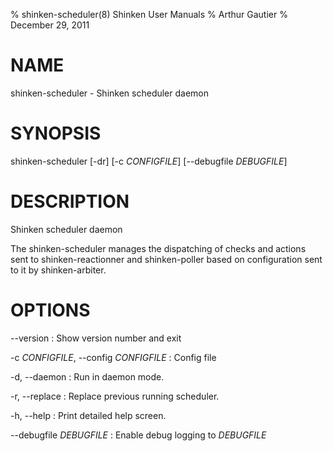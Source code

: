 % shinken-scheduler(8) Shinken User Manuals
% Arthur Gautier
% December 29, 2011

# NAME

shinken-scheduler - Shinken scheduler daemon

# SYNOPSIS

shinken-scheduler [-dr] [-c *CONFIGFILE*] [--debugfile *DEBUGFILE*]

# DESCRIPTION

Shinken scheduler daemon

The shinken-scheduler manages the dispatching of checks and actions sent to
shinken-reactionner and shinken-poller based on configuration sent to it by
shinken-arbiter.

# OPTIONS

\--version
:   Show version number and exit

-c *CONFIGFILE*, \--config *CONFIGFILE*
:   Config file

-d, \--daemon
:   Run in daemon mode.

-r, \--replace
:   Replace previous running scheduler.

-h, \--help
:   Print detailed help screen.

\--debugfile *DEBUGFILE*
:   Enable debug logging to *DEBUGFILE*
